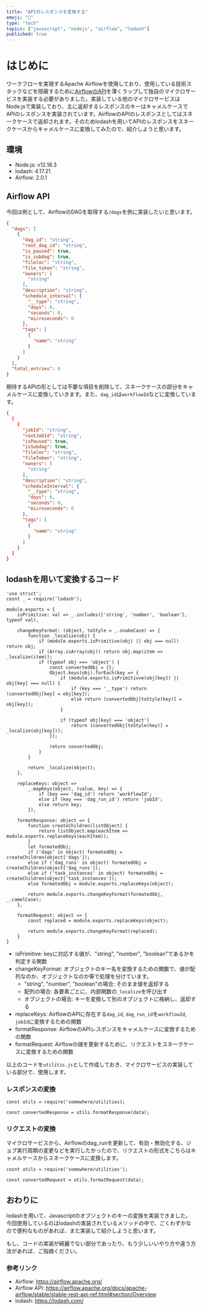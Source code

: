 ```yaml
---
title: "APIのレスポンスを変換する"
emoji: "🥴"
type: "tech"
topics: ["javascript", "nodejs", "airflow", "lodash"]
published: true
---
```


# はじめに

ワークフローを実現するApache Airflowを使用しており、使用している技術スタックなどを隠蔽するために[AirflowのAPI](https://airflow.apache.org/docs/apache-airflow/stable/stable-rest-api-ref.html)を薄くラップして独自のマイクロサービスを実装する必要がありました。実装している他のマイクロサービスはNode.jsで実装しており、主に返却するレスポンスのキーはキャメルケースでAPIのレスポンスを実装されています。AirflowのAPIのレスポンスとしてはスネークケースで返却されます。そのためlodashを用いてAPIのレスポンスをスネークケースからキャメルケースに変換してみたので、紹介しようと思います。

## 環境

- Node.js: v12.18.3
- lodash: 4.17.21
- Airflow: 2.0.1

## Airflow API

今回は例として、AirflowのDAGを取得する`/dags`を例に実装したいと思います。
```json
{
  "dags": [
    {
      "dag_id": "string",
      "root_dag_id": "string",
      "is_paused": true,
      "is_subdag": true,
      "fileloc": "string",
      "file_token": "string",
      "owners": [
        "string"
      ],
      "description": "string",
      "schedule_interval": {
        "__type": "string",
        "days": 0,
        "seconds": 0,
        "microseconds": 0
      },
      "tags": [
        {
          "name": "string"
        }
      ]
    }
  ],
  "total_entries": 0
}
```
期待するAPIの形としては不要な項目を削除して、スネークケースの部分をキャメルケースに変換していきます。また、`dag_id`は`workflowId`などに変換しています。
```json
{
  [
    {
      "jobId": "string",
      "rootJobId": "string",
      "isPaused": true,
      "isSubdag": true,
      "fileloc": "string",
      "fileToken": "string",
      "owners": [
        "string"
      ],
      "description": "string",
      "scheduleInterval": {
        "__type": "string",
        "days": 0,
        "seconds": 0,
        "microseconds": 0
      },
      "tags": [
        {
          "name": "string"
        }
      ]
    }
  ]
}
```

## lodashを用いて変換するコード

```js: utilities.js
'use strict';
cosnt _ = require('lodash');

module.exports = {
    isPrimitive: val => _.includes(['string', 'number', 'boolean'], typeof val),

    changeKeyFormat: (object, toStyle = _.snakeCase) => {
        function _localize(obj) {
            if (module.exports.isPrimitive(obj) || obj === null) return obj;
            if (Array.isArray(obj)) return obj.map(item => _localize(item));
            if (typeof obj === 'object') {
                const convertedObj = {};
                Object.keys(obj).forEach(key => {
                    if (module.exports.isPrimitivve(obj[key]) || obj[key] === null) {
                        if (key === '__type') return (convertedObj[key] = obj[key]);
                        else return (convertedObj[toStyle(key)] = obj[key]);
                    }

                    if (typeof obj[key] === 'object')
                        return (convertedObj[toStyle(key)] = _localize(obj[key]));
                });

                return convertedObj;
            }
        }

        return _localize(object);
    },

    replaceKeys: object => 
        _.mapKeys(object, (value, key) => {
            if (key === 'dag_id') return 'workflowId';
            else if (key === 'dag_run_id') return 'jobId';
            else return key;
        }),

    formatResponse: object => {
        function createChildren(listObject) {
            return listObject.map(eachItem => module.exports.replaceKeys(eachItem));
        }
        let formatedObj;
        if ('dags' in object) formatedObj = createChildren(object['dags']);
        else if ('dag_runs' in object) formatedObj = createChildren(object['dag_runs']);
        else if ('task_instances' in object) formatedObj = createChildren(object['task_instances']);
        else formatedObj = module.exports.replaceKeys(object);
        
        return module.exports.changeKeyFormat(formatedObj, _.camelCase);
    },

    formatRequest: object => {
        const replaced = module.exports.replaceKeys(object);

        return module.exports.changeKeyFormat(replaced);
    }
}
```

- isPrimitive: keyに対応する値が、"string", "number", "boolean"であるかを判定する関数
- changeKeyFormat: オブジェクトのキー名を変換するための関数で、値が配列なのか、オブジェクトなのか等で処理を分けています。
	- "string", "number", "boolean"の場合: そのまま値を返却する
	- 配列の場合: 各要素ごとに、内部関数の`_localize`を呼び出す
	- オブジェクトの場合: キーを変換して別のオブジェクトに格納し、返却する
- replaceKeys: AirflowのAPIに存在する`dag_id`, `dag_run_id`を`workflowId`, `jobId`に変換するための関数
- formatResponse: AirflowのAPIレスポンスをキャメルケースに変換するための関数
- formatRequest: Airflowの値を更新するために、リクエストをスネークケースに変換するための関数

以上のコードを`utilitis.js`として作成しておき、マイクロサービスの実装している部分で、使用します。

### レスポンスの変換

```js: sampleService.js
const utils = require('somewhere/utilities);

const convertedResponse = utils.formatResponse(data);
```

### リクエストの変換

マイクロサービスから、Airflowのdag_runを更新して、有効・無効化する、ジョブ実行周期の変更などを実行したかったので、リクエストの形式をこちらはキャメルケースからスネークケースに変換します。

```js: sample2Service.js
cosnt utils = require('somewhere/utilities');

const convertedRequest = utils.formatRequest(data);
```

## おわりに

lodashを用いて、Javascriptのオブジェクトのキーの変換を実装できました。
今回使用しているのはlodashの実装されているメソッドの中で、ごくわずかなので便利なものがあれば、また実装して紹介しようと思います。

もし、コードの実装が綺麗でない部分であったり、もう少しいいやり方や違う方法があれば、ご指摘ください。

### 参考リンク
- Airflow: https://airflow.apache.org/
- Airflow API: https://airflow.apache.org/docs/apache-airflow/stable/stable-rest-api-ref.html#section/Overview
- lodash: https://lodash.com/